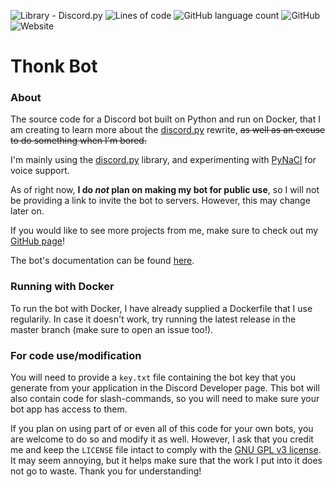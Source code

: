 ![Library - Discord.py](https://img.shields.io/badge/Library-Discord.py-informational?style=for-the-badge&logo=discord&logoColor=blurple&link=https://github.com/Rapptz/discord.py)
![Lines of code](https://img.shields.io/tokei/lines/github/TechnoShip123/thonk-bot?style=for-the-badge&label=Total%20Lines&logo=pycharm&logoColor=lightgreen)
![GitHub language count](https://img.shields.io/github/languages/count/TechnoShip123/thonk-bot?label=Languages&logo=python&style=for-the-badge)
![GitHub](https://img.shields.io/github/license/TechnoShip123/thonk-bot?logo=gnu&style=for-the-badge)
![Website](https://img.shields.io/website?down_color=lightgrey&down_message=Offline&label=Website&logo=html5&style=for-the-badge&up_color=green&up_message=Online&url=https%3A%2F%2Fthonkbot.zetasj.com)

# Thonk Bot

### About
The source code for a Discord bot built on Python and run on Docker, that I am creating to learn more about the [discord.py](https://discordpy.readthedocs.io/en/latest/) rewrite, ~~as well as an excuse to do something when I'm bored.~~

I'm mainly using the [discord.py](https://pypi.org/project/discord.py/) library, and experimenting with [PyNaCl](https://pypi.org/project/PyNaCl/) for voice support.


As of right now, **I do *not* plan on making my bot for public use**, so I will not be providing a link to invite the bot to servers. However, this may change later on.


If you would like to see more projects from me, make sure to check out my [GitHub page](https://github.com/TechnoShip123)!

The bot's documentation can be found [here](https://thonkbot.zetasj.com).

### Running with Docker
To run the bot with Docker, I have already supplied a Dockerfile that I use regularily. In case it doesn't work, try running the latest release in the master branch (make sure to open an issue too!).

### For code use/modification
You will need to provide a `key.txt` file containing the bot key that you generate from your application in the Discord Developer page. This bot will also contain code for slash-commands, so you will need to make sure your bot app has access to them.


If you plan on using part of or even all of this code for your own bots, you are welcome to do so and modify it as well. However, I ask that you credit me and keep the `LICENSE` file intact to comply with the [GNU GPL v3 license](https://github.com/TechnoShip123/Thonk-Bot/blob/master/LICENSE).
It may seem annoying, but it helps make sure that the work I put into it does not go to waste. Thank you for understanding!
